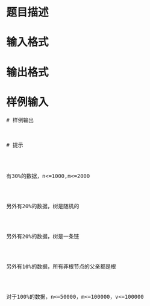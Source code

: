

# 题目描述



# 输入格式



# 输出格式



# 样例输入


<pre>
# 样例输出


<pre>
# 提示


<p>
有30%的数据，n&lt;=1000,m&lt;=2000
</p>
<p>
另外有20%的数据，树是随机的
</p>
<p>
另外有20%的数据，树是一条链
</p>
<p>
另外有10%的数据，所有非根节点的父亲都是根
</p>
<p>
对于100%的数据，n&lt;=50000，m&lt;=100000，v&lt;=100000
</p>
